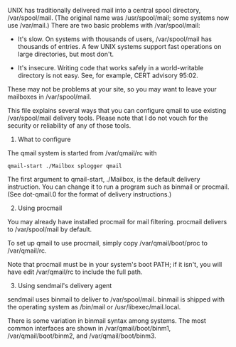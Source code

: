 UNIX has traditionally delivered mail into a central spool directory,
/var/spool/mail. (The original name was /usr/spool/mail; some systems
now use /var/mail.) There are two basic problems with /var/spool/mail:

* It's slow. On systems with thousands of users, /var/spool/mail has
  thousands of entries. A few UNIX systems support fast operations on
  large directories, but most don't.

* It's insecure. Writing code that works safely in a world-writable
  directory is not easy. See, for example, CERT advisory 95:02.

These may not be problems at your site, so you may want to leave your
mailboxes in /var/spool/mail.

This file explains several ways that you can configure qmail to use
existing /var/spool/mail delivery tools. Please note that I do not vouch
for the security or reliability of any of those tools.


1. What to configure

The qmail system is started from /var/qmail/rc with

   `qmail-start ./Mailbox splogger qmail`

The first argument to qmail-start, ./Mailbox, is the default delivery
instruction. You can change it to run a program such as binmail or
procmail. (See dot-qmail.0 for the format of delivery instructions.)


2. Using procmail

You may already have installed procmail for mail filtering. procmail
delivers to /var/spool/mail by default.

To set up qmail to use procmail, simply copy /var/qmail/boot/proc to
/var/qmail/rc.

Note that procmail must be in your system's boot PATH; if it isn't, you
will have edit /var/qmail/rc to include the full path.


3. Using sendmail's delivery agent

sendmail uses binmail to deliver to /var/spool/mail. binmail is shipped
with the operating system as /bin/mail or /usr/libexec/mail.local.

There is some variation in binmail syntax among systems. The most common
interfaces are shown in /var/qmail/boot/binm1, /var/qmail/boot/binm2,
and /var/qmail/boot/binm3.
